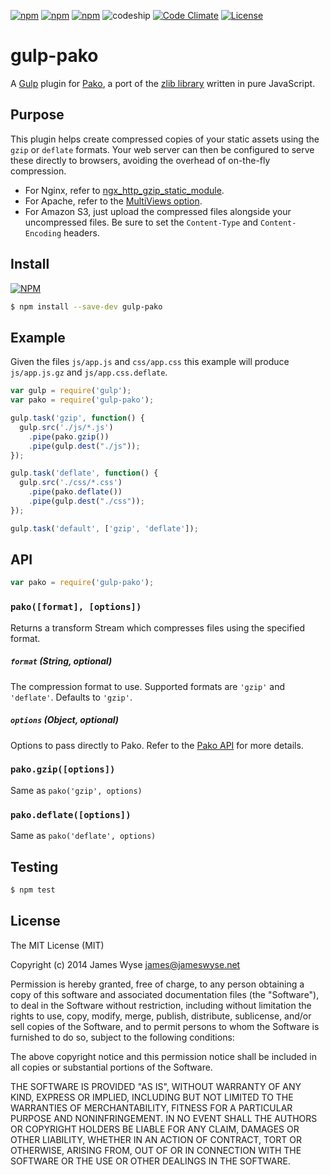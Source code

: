 [![npm](http://img.shields.io/npm/v/gulp-pako.svg?style=flat-square)](http://npmjs.org/package/gulp-pako) [![npm](http://img.shields.io/david/jameswyse/project-dotfiles.svg?style=flat-square)](http://npmjs.org/package/project-dotfiles) [![npm](http://img.shields.io/david/dev/jameswyse/project-dotfiles.svg?style=flat-square)](http://npmjs.org/package/project-dotfiles) ![codeship](http://img.shields.io/codeship/955cb530-9866-0131-e2be-6e7fe8324e3d.svg?style=flat-square) [![Code Climate](http://img.shields.io/codeclimate/github/jameswyse/gulp-pako.svg?style=flat-square)](https://codeclimate.com/github/jameswyse/gulp-pako) [![License](http://img.shields.io/:license-mit-blue.svg?style=flat-square)](http://jameswyse.mit-license.org)

gulp-pako
=========

A [Gulp](https://github.com/gulpjs/gulp) plugin for [Pako](https://github.com/nodeca/pako), a port of the [zlib library](http://zlib.net/manual.html#Advanced) written in pure JavaScript.

## Purpose
This plugin helps create compressed copies of your static assets using the `gzip` or `deflate` formats.  Your web server can then be configured to serve these directly to browsers, avoiding the overhead of on-the-fly compression.

- For Nginx, refer to [ngx_http_gzip_static_module](http://nginx.org/en/docs/http/ngx_http_gzip_static_module.html).
- For Apache, refer to the [MultiViews option](http://httpd.apache.org/docs/current/content-negotiation.html#multiviews).
- For Amazon S3, just upload the compressed files alongside your uncompressed files. Be sure to set the `Content-Type` and `Content-Encoding` headers.

## Install

[![NPM](https://nodei.co/npm/gulp-pako.png)](https://nodei.co/npm/gulp-pako/)

```bash
$ npm install --save-dev gulp-pako
```

## Example
Given the files `js/app.js` and `css/app.css` this example will produce `js/app.js.gz` and `js/app.css.deflate`.

```javascript
var gulp = require('gulp');
var pako = require('gulp-pako');

gulp.task('gzip', function() {
  gulp.src('./js/*.js')
    .pipe(pako.gzip())
    .pipe(gulp.dest("./js"));
});

gulp.task('deflate', function() {
  gulp.src('./css/*.css')
    .pipe(pako.deflate())
    .pipe(gulp.dest("./css"));
});

gulp.task('default', ['gzip', 'deflate']);
```

## API

```javascript
var pako = require('gulp-pako');
```

### `pako([format], [options])`
Returns a transform Stream which compresses files using the specified format.

##### `format` (String, optional)
The compression format to use. Supported formats are `'gzip'` and `'deflate'`. Defaults to `'gzip'`.

##### `options` (Object, optional)
Options to pass directly to Pako. Refer to the [Pako API](http://nodeca.github.io/pako/#Deflate.new) for more details.

### `pako.gzip([options])`
Same as `pako('gzip', options)`

### `pako.deflate([options])`
Same as `pako('deflate', options)`

## Testing

```bash
$ npm test
 ```

## License

The MIT License (MIT)

Copyright (c) 2014 James Wyse <james@jameswyse.net>

Permission is hereby granted, free of charge, to any person obtaining a copy of
this software and associated documentation files (the "Software"), to deal in
the Software without restriction, including without limitation the rights to
use, copy, modify, merge, publish, distribute, sublicense, and/or sell copies of
the Software, and to permit persons to whom the Software is furnished to do so,
subject to the following conditions:

The above copyright notice and this permission notice shall be included in all
copies or substantial portions of the Software.

THE SOFTWARE IS PROVIDED "AS IS", WITHOUT WARRANTY OF ANY KIND, EXPRESS OR
IMPLIED, INCLUDING BUT NOT LIMITED TO THE WARRANTIES OF MERCHANTABILITY, FITNESS
FOR A PARTICULAR PURPOSE AND NONINFRINGEMENT. IN NO EVENT SHALL THE AUTHORS OR
COPYRIGHT HOLDERS BE LIABLE FOR ANY CLAIM, DAMAGES OR OTHER LIABILITY, WHETHER
IN AN ACTION OF CONTRACT, TORT OR OTHERWISE, ARISING FROM, OUT OF OR IN
CONNECTION WITH THE SOFTWARE OR THE USE OR OTHER DEALINGS IN THE SOFTWARE.
